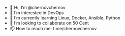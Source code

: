 - 👋 Hi, I’m @chernovchernov
- 👀 I’m interested in DevOps
- 🌱 I’m currently learning Linux, Docker, Ansible, Python
- 💞️ I’m looking to collaborate on 50 Cent
- 📫 How to reach me: t.me/chernovchernov

<!---
chernovchernov/chernovchernov is a ✨ special ✨ repository because its `README.md` (this file) appears on your GitHub profile.
You can click the Preview link to take a look at your changes.
--->

